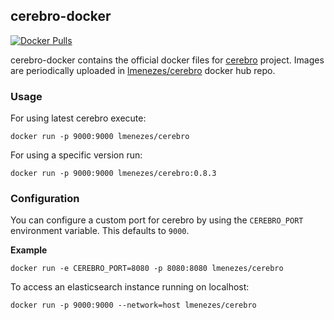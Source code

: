 cerebro-docker
--------------

[![Docker Pulls](https://img.shields.io/docker/pulls/lmenezes/cerebro.svg)](https://hub.docker.com/r/lmenezes/cerebro)


cerebro-docker contains the official docker files for [cerebro](https://github.com/lmenezes/cerebro) project.
Images are periodically uploaded in [lmenezes/cerebro](https://hub.docker.com/r/lmenezes/cerebro/) docker hub repo.

### Usage

For using latest cerebro execute:

```
docker run -p 9000:9000 lmenezes/cerebro
```

For using a specific version run:

```
docker run -p 9000:9000 lmenezes/cerebro:0.8.3
```

### Configuration

You can configure a custom port for cerebro by using the `CEREBRO_PORT` environment variable. This defaults to `9000`.

**Example**
```
docker run -e CEREBRO_PORT=8080 -p 8080:8080 lmenezes/cerebro
```
To access an elasticsearch instance running on localhost:
```
docker run -p 9000:9000 --network=host lmenezes/cerebro
```
